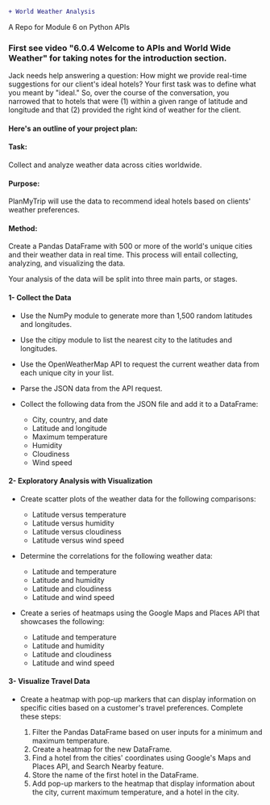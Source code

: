 ```diff
+ World Weather Analysis

```

A Repo for Module 6 on Python APIs

### First see video "6.0.4 Welcome to APIs and World Wide Weather" for taking notes for the introduction section.

Jack needs help answering a question: How might we provide real-time suggestions for our client's ideal hotels? Your first task was to define what you meant by "ideal." So, over the course of the conversation, you narrowed that to hotels that were (1) within a given range of latitude and longitude and that 
(2) provided the right kind of weather for the client.

#### Here's an outline of your project plan:

#### Task: 
Collect and analyze weather data across cities worldwide.

#### Purpose: 
PlanMyTrip will use the data to recommend ideal hotels based on clients' weather preferences.

#### Method: 
Create a Pandas DataFrame with 500 or more of the world's unique cities and their weather data in real time. This process will entail collecting, analyzing, and visualizing the data.

Your analysis of the data will be split into three main parts, or stages.

#### 1- Collect the Data

* Use the NumPy module to generate more than 1,500 random latitudes and longitudes.
* Use the citipy module to list the nearest city to the latitudes and longitudes.
* Use the OpenWeatherMap API to request the current weather data from each unique city in your list.
* Parse the JSON data from the API request.

* Collect the following data from the JSON file and add it to a DataFrame:
  * City, country, and date
  * Latitude and longitude
  * Maximum temperature
  * Humidity
  * Cloudiness
  * Wind speed
  
#### 2- Exploratory Analysis with Visualization

* Create scatter plots of the weather data for the following comparisons:
   * Latitude versus temperature
   * Latitude versus humidity
   * Latitude versus cloudiness
   * Latitude versus wind speed
  
* Determine the correlations for the following weather data:
   * Latitude and temperature
   * Latitude and humidity
   * Latitude and cloudiness
   * Latitude and wind speed
  
* Create a series of heatmaps using the Google Maps and Places API that showcases the following:
   * Latitude and temperature
   * Latitude and humidity
   * Latitude and cloudiness
   * Latitude and wind speed
  
#### 3- Visualize Travel Data

* Create a heatmap with pop-up markers that can display information on specific cities based on a customer's travel preferences. Complete these steps:

  1. Filter the Pandas DataFrame based on user inputs for a minimum and maximum temperature.
  2. Create a heatmap for the new DataFrame.
  3. Find a hotel from the cities' coordinates using Google's Maps and Places API, and Search Nearby feature.
  4. Store the name of the first hotel in the DataFrame.
  5. Add pop-up markers to the heatmap that display information about the city, current maximum temperature, and a hotel in the city.

